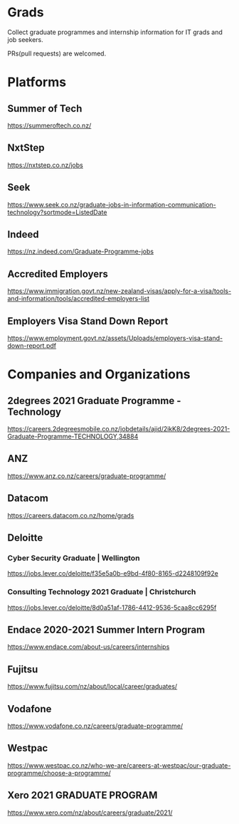 # Grads
Collect graduate programmes and internship information for IT grads and job seekers.

PRs(pull requests) are welcomed.

# Platforms

## Summer of Tech
https://summeroftech.co.nz/

## NxtStep
https://nxtstep.co.nz/jobs

## Seek
https://www.seek.co.nz/graduate-jobs-in-information-communication-technology?sortmode=ListedDate

## Indeed
https://nz.indeed.com/Graduate-Programme-jobs

## Accredited Employers
https://www.immigration.govt.nz/new-zealand-visas/apply-for-a-visa/tools-and-information/tools/accredited-employers-list

## Employers Visa Stand Down Report
https://www.employment.govt.nz/assets/Uploads/employers-visa-stand-down-report.pdf

# Companies and Organizations

## 2degrees 2021 Graduate Programme - Technology
https://careers.2degreesmobile.co.nz/jobdetails/ajid/2ikK8/2degrees-2021-Graduate-Programme-TECHNOLOGY,34884

## ANZ
https://www.anz.co.nz/careers/graduate-programme/

## Datacom
https://careers.datacom.co.nz/home/grads

## Deloitte
### Cyber Security Graduate | Wellington
https://jobs.lever.co/deloitte/f35e5a0b-e9bd-4f80-8165-d2248109f92e
### Consulting Technology 2021 Graduate | Christchurch
https://jobs.lever.co/deloitte/8d0a51af-1786-4412-9536-5caa8cc6295f



## Endace 2020-2021 Summer Intern Program
https://www.endace.com/about-us/careers/internships

## Fujitsu
https://www.fujitsu.com/nz/about/local/career/graduates/

## Vodafone
https://www.vodafone.co.nz/careers/graduate-programme/

## Westpac
https://www.westpac.co.nz/who-we-are/careers-at-westpac/our-graduate-programme/choose-a-programme/

## Xero 2021 GRADUATE PROGRAM
https://www.xero.com/nz/about/careers/graduate/2021/
